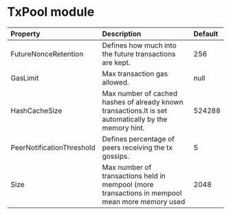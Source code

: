 # TxPool module

| Property | Description | Default |
| :--- | :--- | :--- |
| FutureNonceRetention | Defines how much into the future transactions are kept. | 256 |
| GasLimit | Max transaction gas allowed. | null |
| HashCacheSize | Max number of cached hashes of already known transactions.It is set automatically by the memory hint. | 524288 |
| PeerNotificationThreshold | Defines percentage of peers receiving the tx gossips. | 5 |
| Size | Max number of transactions held in mempool \(more transactions in mempool mean more memory used | 2048 |


